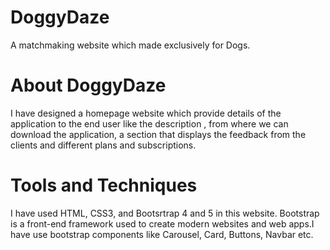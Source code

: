 # DoggyDaze

A matchmaking website which made exclusively for Dogs.




# About DoggyDaze

I have designed a homepage website which provide details of the application to the end user like the description , from where we can download the application, a section that displays the feedback from the clients and different plans and subscriptions.




# Tools and Techniques

I have used HTML, CSS3, and Bootsrtrap 4 and 5 in this website. Bootstrap is a front-end framework used to create modern websites and web apps.I have use bootstrap components like Carousel, Card, Buttons, Navbar etc.





